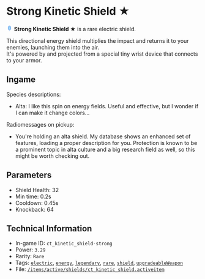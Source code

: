 # Strong Kinetic Shield ★

<img src="https://raw.githubusercontent.com/Ceterai/Enternia/main/items/active/shields/ct_kinetic_shield.png" alt="Strong Kinetic Shield ★ icon" loading="lazy" height=16px width="auto" /> **Strong Kinetic Shield ★** is a rare electric shield.

This directional energy shield multiplies the impact and returns it to your enemies, launching them into the air.  
It's powered by and projected from a special tiny wrist device that connects to your armor.

## Ingame

Species descriptions:

- Alta: I like this spin on energy fields. Useful and effective, but I wonder if I can make it change colors...

Radiomessages on pickup:

- You're holding an alta shield. My database shows an enhanced set of features, loading a proper description for you. Protection is known to be a prominent topic in alta culture and a big research field as well, so this might be worth checking out.

## Parameters

- Shield Health: 32
- Min time: 0.2s
- Cooldown: 0.45s
- Knockback: 64

## Technical Information

- In-game ID: `ct_kinetic_shield-strong`
- Power: `3.29`
- Rarity: `Rare`
- Tags: [`electric`](https://ceterai.github.io/MyEnternia/Wiki/Tags/Electric), [`energy`](https://ceterai.github.io/MyEnternia/Wiki/Tags/Energy), [`legendary`](https://ceterai.github.io/MyEnternia/Wiki/Tags/Legendary), [`rare`](https://ceterai.github.io/MyEnternia/Wiki/Tags/Rare), [`shield`](https://ceterai.github.io/MyEnternia/Wiki/Tags/Shield), [`upgradeableWeapon`](https://ceterai.github.io/MyEnternia/Wiki/Tags/UpgradeableWeapon)
- File: [`/items/active/shields/ct_kinetic_shield.activeitem`](https://github.com/Ceterai/Enternia/blob/main/items/active/shields/ct_kinetic_shield.activeitem)
